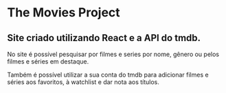 <h1>The Movies Project</h1>

<h2>Site criado utilizando React e a API do tmdb.</h2>
<p>No site é possível pesquisar por filmes e series por nome, gênero ou pelos filmes e séries em destaque.</p>
<p>Também é possível utilizar a sua conta do tmdb para adicionar filmes e séries aos favoritos, à watchlist e dar nota aos títulos.</p>
